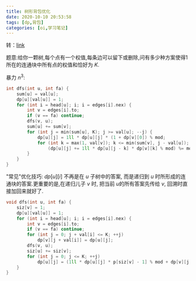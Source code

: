 ```yaml
---
title: 树形背包优化
date: 2020-10-10 20:53:58
tags: [dp,背包]
categories: [oi,学习笔记]
---
```


转：[link](https://www.luogu.com.cn/blog/rhdeng/post-chang-jian-shu-shang-bei-bao-you-hua-ji-qiao)

题意:给你一颗树,每个点有一个权值,每条边可以留下或删除,问有多少种方案使得1所在的连通块中所有点的权值和恰好为 $K$.

<!-- more -->

   暴力 $n^3$:

```cpp
int dfs(int u, int fa) {
    sum[u] = val[u];
    dp[u][val[u]] = 1;
    for (int i = head[u]; i; i = edges[i].nex) {
        int v = edges[i].to;
        if (v == fa) continue;
        dfs(v, u);
        sum[u] += sum[v];
        for (int j = min(sum[u], K); j >= val[u]; --j) {
            dp[u][j] = 1ll * dp[u][j] * (1 + dp[v][0]) % mod;
            for (int k = max(1, val[v]); k <= min(sum[v], j - val[u]); ++k)
                (dp[u][j] += 1ll * dp[u][j - k] * dp[v][k] % mod) %= mod;
        }
    }
}
```

   "常见"优化技巧: $dp[u][i]$ 不再是在 $u$ 子树中的答案, 而是递归到 $u$ 时所形成的连通块的答案.更重要的是,在递归儿子 $v$ 时, 把当前 $u$的所有答案先传给 $v$, 回溯时直接加回来就好了.

```cpp
void dfs(int u, int fa) {
    siz[v] = 1;
    dp[u][val[u]] = 1;
    for (int i = head[u]; i; i = edges[i].nex) {
        int v = edges[i].to;
        if (v == fa) continue;
        for (int j = 0; j + val[i] <= K; ++j)
            dp[v][j + val[i]] = dp[u][j];
        dfs(v, u);
        siz[u] += siz[v];
        for (int j = 0; j <= K; ++j)
            dp[u][j] = (1ll * dp[u][j] * p[siz[v] - 1] % mod + dp[v][j]) % mod;
    }
}
```
